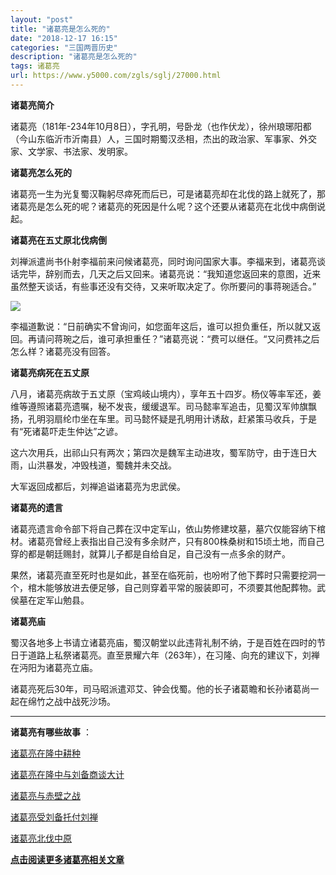 ```yaml
---
layout: "post"
title: "诸葛亮是怎么死的"
date: "2018-12-17 16:15"
categories: "三国两晋历史"
description: "诸葛亮是怎么死的"
tags: 诸葛亮
url: https://www.y5000.com/zgls/sglj/27000.html
---
```






**诸葛亮简介**

诸葛亮（181年-234年10月8日），字孔明，号卧龙（也作伏龙），徐州琅琊阳都（今山东临沂市沂南县）人，三国时期蜀汉丞相，杰出的政治家、军事家、外交家、文学家、书法家、发明家。

**诸葛亮怎么死的**

诸葛亮一生为光复蜀汉鞠躬尽瘁死而后已，可是诸葛亮却在北伐的路上就死了，那诸葛亮是怎么死的呢？诸葛亮的死因是什么呢？这个还要从诸葛亮在北伐中病倒说起。

**诸葛亮在五丈原北伐病倒**

刘禅派遣尚书仆射李福前来问候诸葛亮，同时询问国家大事。李福来到，诸葛亮谈话完毕，辞别而去，几天之后又回来。诸葛亮说：“我知道您返回来的意图，近来虽然整天谈话，有些事还没有交待，又来听取决定了。你所要问的事蒋琬适合。”

![](https://img.y5000.com/uploads/allimg/171226/8-1G22616114D27.jpg)

李福道歉说：“日前确实不曾询问，如您面年这后，谁可以担负重任，所以就又返回。再请问蒋琬之后，谁可承担重任？”诸葛亮说：“费可以继任。“又问费祎之后怎么样？诸葛亮没有回答。

**诸葛亮病死在五丈原**

八月，诸葛亮病故于五丈原（宝鸡岐山境内），享年五十四岁。杨仪等率军还，姜维等遵照诸葛亮遗嘱，秘不发丧，缓缓退军。司马懿率军追击，见蜀汉军帅旗飘扬，孔明羽扇纶巾坐在车里。司马懿怀疑是孔明用计诱敌，赶紧策马收兵，于是有“死诸葛吓走生仲达”之谚。

这六次用兵，出祁山只有两次；第四次是魏军主动进攻，蜀军防守，由于连日大雨，山洪暴发，冲毁栈道，蜀魏并未交战。

大军返回成都后，刘禅追谥诸葛亮为忠武侯。

**诸葛亮的遗言**

诸葛亮遗言命令部下将自己葬在汉中定军山，依山势修建坟墓，墓穴仅能容纳下棺材。诸葛亮曾经上表指出自己没有多余财产，只有800株桑树和15顷土地，而自己穿的都是朝廷赐封，就算儿子都是自给自足，自己没有一点多余的财产。

果然，诸葛亮直至死时也是如此，甚至在临死前，也吩咐了他下葬时只需要挖洞一个，棺木能够放进去便足够，自己则穿着平常的服装即可，不须要其他配葬物。武侯墓在定军山勉县。

**诸葛亮庙**

蜀汉各地多上书请立诸葛亮庙，蜀汉朝堂以此违背礼制不纳，于是百姓在四时的节日于道路上私祭诸葛亮。直至景耀六年（263年），在习隆、向充的建议下，刘禅在沔阳为诸葛亮立庙。

诸葛亮死后30年，司马昭派遣邓艾、钟会伐蜀。他的长子诸葛瞻和长孙诸葛尚一起在绵竹之战中战死沙场。

* * *

**诸葛亮有哪些故事** ：

[诸葛亮在隆中耕种](https://www.y5000.com/zgls/sglj/26995.html)

[诸葛亮在隆中与刘备商谈大计](https://www.y5000.com/zgls/sglj/26996.html)

[诸葛亮与赤壁之战](https://www.y5000.com/zgls/sglj/26997.html)

[诸葛亮受刘备托付刘禅](https://www.y5000.com/zgls/sglj/26998.html)

[诸葛亮北伐中原](https://www.y5000.com/zgls/sglj/26999.html)

**[点击阅读更多诸葛亮相关文章](https://www.y5000.com/tags/zhugeliang/)**
